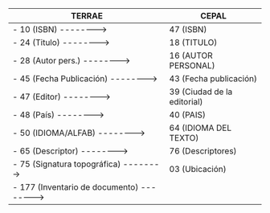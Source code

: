 TERRAE | CEPAL
------------- | -------------
     - 10 (ISBN) -------->| 47 (ISBN)
     - 24 (Titulo) --------> | 18 (TITULO)
     - 28 (Autor pers.) --------> | 16 (AUTOR PERSONAL)
     - 45 (Fecha Publicación) --------> | 43 (Fecha publicación)
     - 47 (Editor) --------> | 39 (Ciudad de la editorial)
     - 48 (País) --------> | 40 (PAIS)
     - 50 (IDIOMA/ALFAB) --------> | 64 (IDIOMA DEL TEXTO)
     - 65 (Descriptor) --------> | 76 (Descriptores)
     - 75 (Signatura topográfica) -------->| 03 (Ubicación)
     - 177 (Inventario de documento) --------> | 